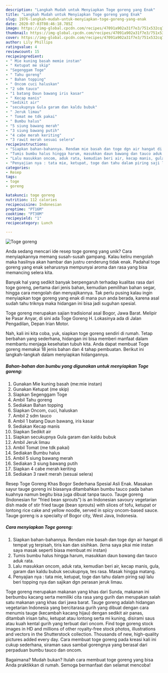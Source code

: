```yaml
---
description: "Langkah Mudah untuk Menyiapkan Toge goreng yang Enak"
title: "Langkah Mudah untuk Menyiapkan Toge goreng yang Enak"
slug: 1976-langkah-mudah-untuk-menyiapkan-toge-goreng-yang-enak
date: 2020-07-03T08:46:18.785Z
image: https://img-global.cpcdn.com/recipes/47091a902a31f7e3/751x532cq70/toge-goreng-foto-resep-utama.jpg
thumbnail: https://img-global.cpcdn.com/recipes/47091a902a31f7e3/751x532cq70/toge-goreng-foto-resep-utama.jpg
cover: https://img-global.cpcdn.com/recipes/47091a902a31f7e3/751x532cq70/toge-goreng-foto-resep-utama.jpg
author: Lily Phillips
ratingvalue: 4
reviewcount: 15
recipeingredient:
- " Mie kuning basah memie instan"
- " Ketupat me skip"
- "Segenggam Toge"
- " Tahu goreng"
- " Bahan topping"
- " Oncom cuci haluskan"
- "2 sdm tauco"
- "1 batang Daun bawang iris kasar"
- " Kecap manis"
- "Sedikit air"
- "secukupnya Gula garam dan kaldu bubuk"
- " Jeruk limau"
- " Tomat me tdk pakai"
- " Bumbu halus"
- "5 siung bawang merah"
- "3 siung bawang putih"
- "4 cabe merah keriting"
- "3 rawit merah sesuai selera"
recipeinstructions:
- "Siapkan bahan-bahannya. Rendam mie basah dan toge dgn air hangat di tempat yg terpisah, tiris kan dan sisihkan. (krna saya pkai mie instan saya masak seperti biasa membuat mi instan)"
- "Tumis bumbu halus hingga harum, masukkan daun bawang dan tauco aduk rata."
- "Lalu masukkan oncom, aduk rata, kemudian beri air, kecap manis, gula, garam dan kaldu bubuk secukupnya, tes rasa. Masak hingga matang."
- "Penyajian nya : tata mie, ketupat, toge dan tahu dalam piring saji lalu beri topping nya dan sajikan dgn perasan jeruk limau."
categories:
- Resep
tags:
- toge
- goreng

katakunci: toge goreng 
nutrition: 112 calories
recipecuisine: Indonesian
preptime: "PT16M"
cooktime: "PT30M"
recipeyield: "1"
recipecategory: Lunch

---
```



![Toge goreng](https://img-global.cpcdn.com/recipes/47091a902a31f7e3/751x532cq70/toge-goreng-foto-resep-utama.jpg)

Anda sedang mencari ide resep toge goreng yang unik? Cara menyiapkannya memang susah-susah gampang. Kalau keliru mengolah maka hasilnya akan hambar dan justru cenderung tidak enak. Padahal toge goreng yang enak seharusnya mempunyai aroma dan rasa yang bisa memancing selera kita.

Banyak hal yang sedikit banyak berpengaruh terhadap kualitas rasa dari toge goreng, pertama dari jenis bahan, kemudian pemilihan bahan segar, hingga cara mengolah dan menyajikannya. Tak perlu pusing kalau ingin menyiapkan toge goreng yang enak di mana pun anda berada, karena asal sudah tahu triknya maka hidangan ini bisa jadi suguhan spesial.

Toge goreng merupakan sajian tradisional asal Bogor, Jawa Barat. Melipir ke Pasar Anyar, di sini ada Toge Goreng H. Lokasinya ada di Jalan Pengadilan, Depan Irian Motor.


Nah, kali ini kita coba, yuk, siapkan toge goreng sendiri di rumah. Tetap berbahan yang sederhana, hidangan ini bisa memberi manfaat dalam membantu menjaga kesehatan tubuh kita. Anda dapat membuat Toge goreng memakai 18 jenis bahan dan 4 tahap pembuatan. Berikut ini langkah-langkah dalam menyiapkan hidangannya.

<!--inarticleads1-->

##### Bahan-bahan dan bumbu yang digunakan untuk menyiapkan Toge goreng:

1. Gunakan  Mie kuning basah (me:mie instan)
1. Gunakan  Ketupat (me skip)
1. Siapkan Segenggam Toge
1. Ambil  Tahu goreng
1. Sediakan  Bahan topping
1. Siapkan  Oncom, cuci, haluskan
1. Ambil 2 sdm tauco
1. Ambil 1 batang Daun bawang, iris kasar
1. Sediakan  Kecap manis
1. Siapkan Sedikit air
1. Siapkan secukupnya Gula garam dan kaldu bubuk
1. Ambil  Jeruk limau
1. Ambil  Tomat (me tdk pakai)
1. Sediakan  Bumbu halus
1. Ambil 5 siung bawang merah
1. Sediakan 3 siung bawang putih
1. Siapkan 4 cabe merah keriting
1. Sediakan 3 rawit merah (sesuai selera)


Resep Toge Goreng Khas Bogor Sederhana Spesial Asli Enak. Masakan sayur tauge goreng ini biasanya ditambahkan bumbu tauco pada bahan kuahnya namun begitu bisa juga dibuat tanpa tauco. Tauge goreng (Indonesian for &#34;fried bean sprouts&#34;) is an Indonesian savoury vegetarian dish made of stir fried tauge (bean sprouts) with slices of tofu, ketupat or lontong rice cake and yellow noodle, served in spicy oncom-based sauce. Tauge goreng is a specialty of Bogor city, West Java, Indonesia. 

<!--inarticleads2-->

##### Cara menyiapkan Toge goreng:

1. Siapkan bahan-bahannya. Rendam mie basah dan toge dgn air hangat di tempat yg terpisah, tiris kan dan sisihkan. (krna saya pkai mie instan saya masak seperti biasa membuat mi instan)
1. Tumis bumbu halus hingga harum, masukkan daun bawang dan tauco aduk rata.
1. Lalu masukkan oncom, aduk rata, kemudian beri air, kecap manis, gula, garam dan kaldu bubuk secukupnya, tes rasa. Masak hingga matang.
1. Penyajian nya : tata mie, ketupat, toge dan tahu dalam piring saji lalu beri topping nya dan sajikan dgn perasan jeruk limau.


Toge goreng merupakan makanan yang khas dari Sunda, makanan ini berbumbu kacang serta memiliki cita rasa yang gurih dan merupakan salah satu makanan yang khas dari jawa barat. Tauge goreng adalah hidangan vegetarian Indonesia yang bercitarasa gurih yang dibuat dengan cara menumis tauge (kecambah kacang hijau) dengan sedikit air panas, ditambah irisan tahu, ketupat atau lontong serta mi kuning, disirami saus atau kuah kental gurih yang terbuat dari oncom. Find toge goreng stock images in HD and millions of other royalty-free stock photos, illustrations and vectors in the Shutterstock collection. Thousands of new, high-quality pictures added every day. Cara membuat toge goreng pada kreasi kali ini cukup sederhana, siraman saus sambal gorengnya yang berasal dari perpaduan bumbu tauco dan oncom. 

Bagaimana? Mudah bukan? Itulah cara membuat toge goreng yang bisa Anda praktikkan di rumah. Semoga bermanfaat dan selamat mencoba!
